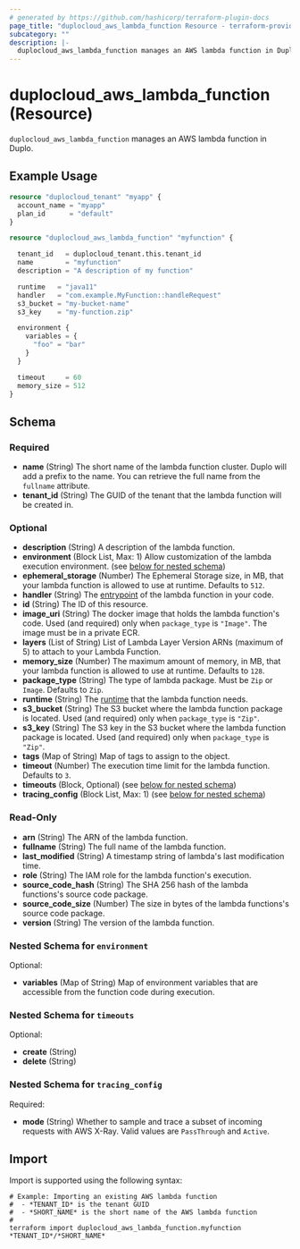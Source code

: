 ```yaml
---
# generated by https://github.com/hashicorp/terraform-plugin-docs
page_title: "duplocloud_aws_lambda_function Resource - terraform-provider-duplocloud"
subcategory: ""
description: |-
  duplocloud_aws_lambda_function manages an AWS lambda function in Duplo.
---
```


# duplocloud_aws_lambda_function (Resource)

`duplocloud_aws_lambda_function` manages an AWS lambda function in Duplo.

## Example Usage

```terraform
resource "duplocloud_tenant" "myapp" {
  account_name = "myapp"
  plan_id      = "default"
}

resource "duplocloud_aws_lambda_function" "myfunction" {

  tenant_id   = duplocloud_tenant.this.tenant_id
  name        = "myfunction"
  description = "A description of my function"

  runtime   = "java11"
  handler   = "com.example.MyFunction::handleRequest"
  s3_bucket = "my-bucket-name"
  s3_key    = "my-function.zip"

  environment {
    variables = {
      "foo" = "bar"
    }
  }

  timeout     = 60
  memory_size = 512
}
```

<!-- schema generated by tfplugindocs -->
## Schema

### Required

- **name** (String) The short name of the lambda function cluster.  Duplo will add a prefix to the name.  You can retrieve the full name from the `fullname` attribute.
- **tenant_id** (String) The GUID of the tenant that the lambda function will be created in.

### Optional

- **description** (String) A description of the lambda function.
- **environment** (Block List, Max: 1) Allow customization of the lambda execution environment. (see [below for nested schema](#nestedblock--environment))
- **ephemeral_storage** (Number) The Ephemeral Storage size, in MB, that your lambda function is allowed to use at runtime. Defaults to `512`.
- **handler** (String) The [entrypoint](https://docs.aws.amazon.com/lambda/latest/dg/walkthrough-custom-events-create-test-function.html) of the lambda function in your code.
- **id** (String) The ID of this resource.
- **image_uri** (String) The docker image that holds the lambda function's code. Used (and required) only when `package_type` is `"Image"`. The image must be in a private ECR.
- **layers** (List of String) List of Lambda Layer Version ARNs (maximum of 5) to attach to your Lambda Function.
- **memory_size** (Number) The maximum amount of memory, in MB, that your lambda function is allowed to use at runtime. Defaults to `128`.
- **package_type** (String) The type of lambda package.  Must be `Zip` or `Image`.  Defaults to `Zip`.
- **runtime** (String) The [runtime](https://docs.aws.amazon.com/lambda/latest/dg/lambda-runtimes.html) that the lambda function needs.
- **s3_bucket** (String) The S3 bucket where the lambda function package is located. Used (and required) only when `package_type` is `"Zip"`.
- **s3_key** (String) The S3 key in the S3 bucket where the lambda function package is located. Used (and required) only when `package_type` is `"Zip"`.
- **tags** (Map of String) Map of tags to assign to the object.
- **timeout** (Number) The execution time limit for the lambda function. Defaults to `3`.
- **timeouts** (Block, Optional) (see [below for nested schema](#nestedblock--timeouts))
- **tracing_config** (Block List, Max: 1) (see [below for nested schema](#nestedblock--tracing_config))

### Read-Only

- **arn** (String) The ARN of the lambda function.
- **fullname** (String) The full name of the lambda function.
- **last_modified** (String) A timestamp string of lambda's last modification time.
- **role** (String) The IAM role for the lambda function's execution.
- **source_code_hash** (String) The SHA 256 hash of the lambda functions's source code package.
- **source_code_size** (Number) The size in bytes of the lambda functions's source code package.
- **version** (String) The version of the lambda function.

<a id="nestedblock--environment"></a>
### Nested Schema for `environment`

Optional:

- **variables** (Map of String) Map of environment variables that are accessible from the function code during execution.


<a id="nestedblock--timeouts"></a>
### Nested Schema for `timeouts`

Optional:

- **create** (String)
- **delete** (String)


<a id="nestedblock--tracing_config"></a>
### Nested Schema for `tracing_config`

Required:

- **mode** (String) Whether to sample and trace a subset of incoming requests with AWS X-Ray. Valid values are `PassThrough` and `Active`.

## Import

Import is supported using the following syntax:

```shell
# Example: Importing an existing AWS lambda function
#  - *TENANT_ID* is the tenant GUID
#  - *SHORT_NAME* is the short name of the AWS lambda function
#
terraform import duplocloud_aws_lambda_function.myfunction *TENANT_ID*/*SHORT_NAME*
```
